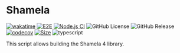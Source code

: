 # Shamela

[![wakatime](https://wakatime.com/badge/user/a0b906ce-b8e7-4463-8bce-383238df6d4b/project/ff26a908-ad4b-4da5-9ad4-5283697583be.svg)](https://wakatime.com/badge/user/a0b906ce-b8e7-4463-8bce-383238df6d4b/project/ff26a908-ad4b-4da5-9ad4-5283697583be) [![E2E](https://github.com/ragaeeb/shamela/actions/workflows/e2e.yml/badge.svg)](https://github.com/ragaeeb/shamela/actions/workflows/e2e.yml) [![Node.js CI](https://github.com/ragaeeb/shamela/actions/workflows/build.yml/badge.svg)](https://github.com/ragaeeb/shamela/actions/workflows/build.yml) ![GitHub License](https://img.shields.io/github/license/ragaeeb/shamela) ![GitHub Release](https://img.shields.io/github/v/release/ragaeeb/shamela) [![codecov](https://codecov.io/github/ragaeeb/shamela/graph/badge.svg?token=9DWYN1ETDS)](https://codecov.io/github/ragaeeb/shamela) [![Size](https://deno.bundlejs.com/badge?q=shamela@1.2.0&badge=detailed)](https://bundlejs.com/?q=shamela%401.2.0) ![typescript](https://badgen.net/badge/icon/typescript?icon=typescript&label&color=blue)

This script allows building the Shamela 4 library.
